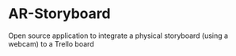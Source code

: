 # AR-Storyboard
Open source application to integrate a physical storyboard (using a webcam) to a Trello board
